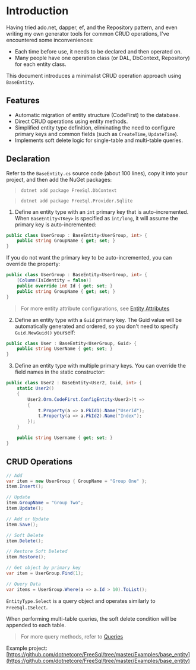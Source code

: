 ﻿# Introduction

Having tried ado.net, dapper, ef, and the Repository pattern, and even writing my own generator tools for common CRUD operations, I've encountered some inconveniences:

- Each time before use, it needs to be declared and then operated on.
- Many people have one operation class (or DAL, DbContext, Repository) for each entity class.

This document introduces a minimalist CRUD operation approach using `BaseEntity`.

## Features

- Automatic migration of entity structure (CodeFirst) to the database.
- Direct CRUD operations using entity methods.
- Simplified entity type definition, eliminating the need to configure primary keys and common fields (such as `CreateTime`, `UpdateTime`).
- Implements soft delete logic for single-table and multi-table queries.

## Declaration

Refer to the `BaseEntity.cs` source code (about 100 lines), copy it into your project, and then add the NuGet packages:

> `dotnet add package FreeSql.DbContext`

> `dotnet add package FreeSql.Provider.Sqlite`

1. Define an entity type with an `int` primary key that is auto-incremented. When `BaseEntity<TKey>` is specified as `int/long`, it will assume the primary key is auto-incremented:

```csharp
public class UserGroup : BaseEntity<UserGroup, int> {
    public string GroupName { get; set; }
}
```

If you do not want the primary key to be auto-incremented, you can override the property:

```csharp
public class UserGroup : BaseEntity<UserGroup, int> {
    [Column(IsIdentity = false)]
    public override int Id { get; set; }
    public string GroupName { get; set; }
}
```

> For more entity attribute configurations, see [Entity Attributes](entity-attribute.md)

2. Define an entity type with a `Guid` primary key. The Guid value will be automatically generated and ordered, so you don't need to specify `Guid.NewGuid()` yourself:

```csharp
public class User : BaseEntity<UserGroup, Guid> {
    public string UserName { get; set; }
}
```

3. Define an entity type with multiple primary keys. You can override the field names in the static constructor:

```csharp
public class User2 : BaseEntity<User2, Guid, int> {
    static User2()
    {
        User2.Orm.CodeFirst.ConfigEntity<User2>(t =>
        {
            t.Property(a => a.PkId1).Name("UserId");
            t.Property(a => a.PkId2).Name("Index");
        });
    }

    public string Username { get; set; }
}
```

## CRUD Operations

```csharp
// Add
var item = new UserGroup { GroupName = "Group One" };
item.Insert();

// Update
item.GroupName = "Group Two";
item.Update();

// Add or Update
item.Save();

// Soft Delete
item.Delete();

// Restore Soft Deleted
item.Restore();

// Get object by primary key
var item = UserGroup.Find(1);

// Query Data
var items = UserGroup.Where(a => a.Id > 10).ToList();
```

`EntityType.Select` is a query object and operates similarly to `FreeSql.ISelect`.

When performing multi-table queries, the soft delete condition will be appended to each table.

> For more query methods, refer to [Queries](select.md)

Example project: [https://github.com/dotnetcore/FreeSql/tree/master/Examples/base_entity](https://github.com/dotnetcore/FreeSql/tree/master/Examples/base_entity)
